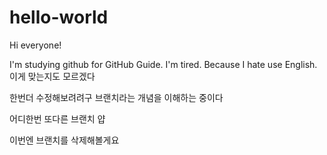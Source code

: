 # hello-world



Hi everyone!

I'm studying github for GitHub Guide.
I'm tired. Because I hate use English.
이게 맞는지도 모르겠다

한번더 수정해보려려구
브랜치라는 개념을 이해하는 중이다


어디한번 또다른 브랜치 얍

이번엔 브랜치를 삭제해볼게요
